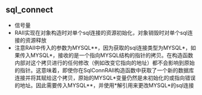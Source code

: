 ## sql_connect

- 信号量
- RAII实现在对象构造时对单个sql连接的资源初始化，对象销毁时对单个sql连接的资源释放
- 注意RAII中传入的参数为MYSQL**，因为获取的sql连接类型为MYSQL\*，如果传入MYSQL\*，接收的是一个指向MYSQL结构的指针的拷贝。在构造函数内部对这个拷贝进行的任何修改（例如改变它指向的地址）都不会影响到原始的指针。这意味着，即使你在SqlConnRAII构造函数中获取了一个新的数据库连接并将其赋给这个拷贝，原始的MYSQL\*变量仍然是未初始化的或指向错误的地址。因此需要传入MYSQL**，并使用\*解引用来更改MYSQL\*的sql连接
